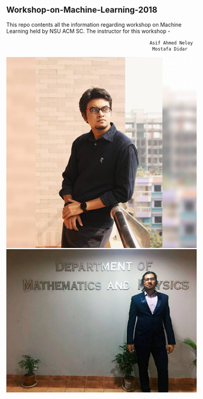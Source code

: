 ## Workshop-on-Machine-Learning-2018
This repo contents all the information regarding workshop on Machine Learning held by NSU ACM SC. The instructor for this workshop - 

```
                                                     Asif Ahmed Neloy 
                                                      Mostafa Didar

```

![Asif Ahmed Neloy](Images/12507265_1651272625133624_6327118509352301225_n.jpg)
![Mostafa Didar](Images/28234796_10213887325570230_8277411262478695512_o.jpg)





